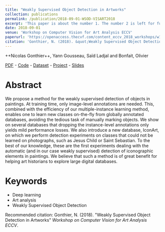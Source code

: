```yaml
---
title: "Weakly Supervised Object Detection in Artworks"
collection: publications
permalink: /publication/2018-09-01-WSOD-VISART2018
excerpt: 'This paper is about the number 1. The number 2 is left for future work.'
date: 2018-09-01
venue: 'Workshop on Computer Vision for Art Analysis ECCV'
paperurl: 'https://openaccess.thecvf.com/content_eccv_2018_workshops/w13/html/Gonthier_Weakly_Supervised_Object_Detection_in_Artworks_ECCVW_2018_paper.html'
citation: 'Gonthier, N. (2018). &quot;Weakly Supervised Object Detection in Artworks&quot; <i>Workshop on Computer Vision for Art Analysis ECCV</i>.'
---
```


++Nicolas Gonthier++, Yann Gousseau, Saïd Ladjal and Bonfait, Olivier

[PDF](https://arxiv.org/pdf/1810.02569.pdf) - [Code](https://github.com/ngonthier/Mi_max) - [Dataset](https://wsoda.telecom-paristech.fr/downloads/dataset/) - [Project](https://wsoda.telecom-paristech.fr/) - [Slides](http://ngonthier.github.io/files/VISART_2018_slides.pdf)

Abstract
======

We propose a method for the weakly supervised detection of objects in paintings. At training time, only image-level annotations are needed. This, combined with the efficiency of our multiple-instance learning method, enables one to learn new classes on-the-fly from globally annotated databases, avoiding the tedious task of manually marking objects. We show on several databases that dropping the instance-level annotations only yields mild performance losses. We also introduce a new database, IconArt, on which we perform detection experiments on classes that could not be learned on photographs, such as Jesus Child or Saint Sebastian. To the best of our knowledge, these are the first experiments dealing with the automatic (and in our case weakly supervised) detection of iconographic elements in paintings. We believe that such a method is of great benefit for helping art historians to explore large digital databases.

Keywords
======
* Deep learning
* Art analysis
* Weakly Supervised Object Detection

Recommended citation: Gonthier, N. (2018). "Weakly Supervised Object Detection in Artworks" <i>Workshop on Computer Vision for Art Analysis ECCV</i>.
